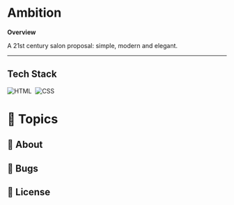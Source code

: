 # Ambition

**Overview**

A 21st century salon proposal: simple, modern and elegant.

---

## Tech Stack
![HTML](https://img.shields.io/badge/-HTML-05122A?style=flat&logo=HTML5)&nbsp;
![CSS](https://img.shields.io/badge/-CSS-05122A?style=flat&logo=CSS3&logoColor=1572B6)&nbsp;

# :pushpin: Topics
## 📗 About
## 🐛 Bugs
## 📕 License
